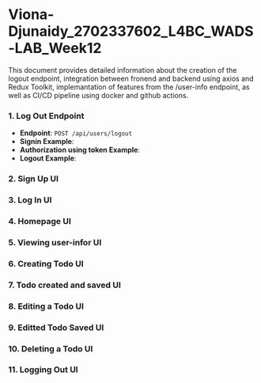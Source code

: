 # Viona-Djunaidy_2702337602_L4BC_WADS-LAB_Week12

This document provides detailed information about the creation of the logout endpoint, integration between fronend and backend using axios and Redux Toolkit, implemantation of features from the /user-info endpoint, as well as  CI/CD pipeline using docker and github actions.

### 1. Log Out Endpoint
- **Endpoint**: `POST /api/users/logout`
- **Signin Example**:
- **Authorization using token Example**:
- **Logout Example**:

### 2. Sign Up UI


### 3. Log In UI


### 4. Homepage UI
### 5. Viewing user-infor UI
### 6. Creating Todo UI
### 7. Todo created and saved UI
### 8. Editing a Todo UI
### 9. Editted Todo Saved UI
### 10. Deleting a Todo UI
### 11. Logging Out UI
